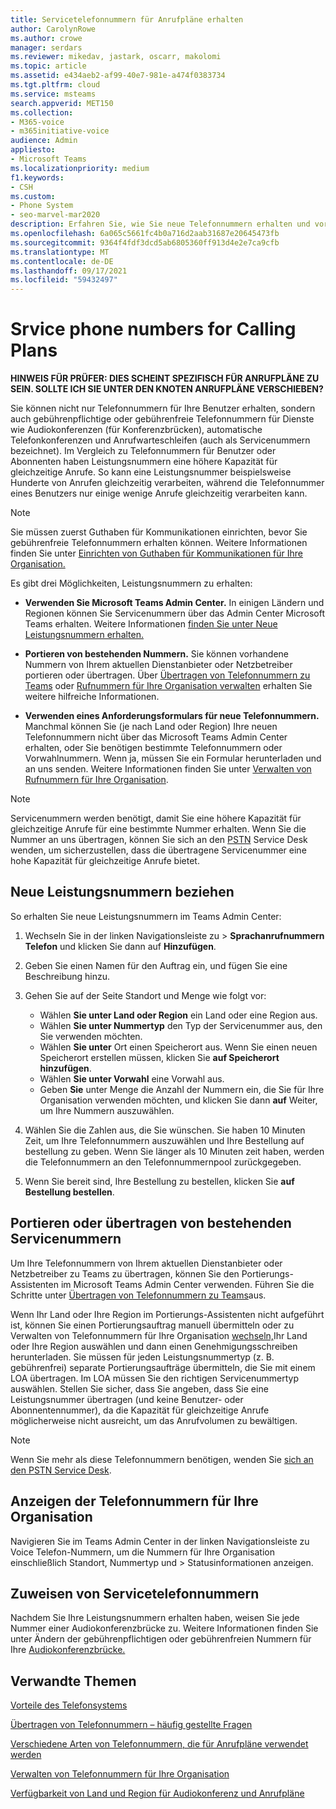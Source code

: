 ```yaml
---
title: Servicetelefonnummern für Anrufpläne erhalten
author: CarolynRowe
ms.author: crowe
manager: serdars
ms.reviewer: mikedav, jastark, oscarr, makolomi
ms.topic: article
ms.assetid: e434aeb2-af99-40e7-981e-a474f0383734
ms.tgt.pltfrm: cloud
ms.service: msteams
search.appverid: MET150
ms.collection:
- M365-voice
- m365initiative-voice
audience: Admin
appliesto:
- Microsoft Teams
ms.localizationpriority: medium
f1.keywords:
- CSH
ms.custom:
- Phone System
- seo-marvel-mar2020
description: Erfahren Sie, wie Sie neue Telefonnummern erhalten und vorhandene Nummern für Audiokonferenzen, automatische Telefonkonferenzen und Anrufwarteschleifen (Servicenummern) für Ihre Teams.
ms.openlocfilehash: 6a065c5661fc4b0a716d2aab31687e20645473fb
ms.sourcegitcommit: 9364f4fdf3dcd5ab6805360ff913d4e2e7ca9cfb
ms.translationtype: MT
ms.contentlocale: de-DE
ms.lasthandoff: 09/17/2021
ms.locfileid: "59432497"
---
```

# <a name="srvice-phone-numbers-for-calling-plans"></a>Srvice phone numbers for Calling Plans

**HINWEIS FÜR PRÜFER: DIES SCHEINT SPEZIFISCH FÜR ANRUFPLÄNE ZU SEIN. SOLLTE ICH SIE UNTER DEN KNOTEN ANRUFPLÄNE VERSCHIEBEN?**

Sie können [](./getting-phone-numbers-for-your-users.md)nicht nur Telefonnummern für Ihre Benutzer erhalten, sondern auch gebührenpflichtige oder gebührenfreie Telefonnummern für Dienste wie Audiokonferenzen (für Konferenzbrücken), automatische Telefonkonferenzen und Anrufwarteschleifen (auch als Servicenummern bezeichnet). Im Vergleich zu Telefonnummern für Benutzer oder Abonnenten haben Leistungsnummern eine höhere Kapazität für gleichzeitige Anrufe. So kann eine Leistungsnummer beispielsweise Hunderte von Anrufen gleichzeitig verarbeiten, während die Telefonnummer eines Benutzers nur einige wenige Anrufe gleichzeitig verarbeiten kann.
  
> [!NOTE]
> Sie müssen zuerst Guthaben für Kommunikationen einrichten, bevor Sie gebührenfreie Telefonnummern erhalten können. Weitere Informationen finden Sie unter [Einrichten von Guthaben für Kommunikationen für Ihre Organisation.](./set-up-communications-credits-for-your-organization.md)
  
Es gibt drei Möglichkeiten, Leistungsnummern zu erhalten:
  
- **Verwenden Sie Microsoft Teams Admin Center.** In einigen Ländern und Regionen können Sie Servicenummern über das Admin Center Microsoft Teams erhalten. Weitere Informationen [finden Sie unter Neue Leistungsnummern erhalten.](#get-new-service-numbers)

- **Portieren von bestehenden Nummern.** Sie können vorhandene Nummern von Ihrem aktuellen Dienstanbieter oder Netzbetreiber portieren oder übertragen. Über [Übertragen von Telefonnummern zu Teams](./phone-number-calling-plans/transfer-phone-numbers-to-teams.md) oder [Rufnummern für Ihre Organisation verwalten](/microsoftteams/manage-phone-numbers-for-your-organization) erhalten Sie weitere hilfreiche Informationen.  
  
- **Verwenden eines Anforderungsformulars für neue Telefonnummern.** Manchmal können Sie (je nach Land oder Region) Ihre neuen Telefonnummern nicht über das Microsoft Teams Admin Center erhalten, oder Sie benötigen bestimmte Telefonnummern oder Vorwahlnummern. Wenn ja, müssen Sie ein Formular herunterladen und an uns senden. Weitere Informationen finden Sie unter [Verwalten von Rufnummern für Ihre Organisation](/microsoftteams/manage-phone-numbers-for-your-organization).
  
> [!NOTE]
> Servicenummern werden benötigt, damit Sie eine höhere Kapazität für gleichzeitige Anrufe für eine bestimmte Nummer erhalten. Wenn Sie die Nummer an uns übertragen, können Sie sich an den [PSTN](manage-phone-numbers-for-your-organization/contact-pstn-service-desk.md) Service Desk wenden, um sicherzustellen, dass die übertragene Servicenummer eine hohe Kapazität für gleichzeitige Anrufe bietet.
  
## <a name="get-new-service-numbers"></a>Neue Leistungsnummern beziehen

So erhalten Sie neue Leistungsnummern im Teams Admin Center:

1. Wechseln Sie in der linken Navigationsleiste zu  >  **Sprachanrufnummern Telefon** und klicken Sie dann auf **Hinzufügen**.

2. Geben Sie einen Namen für den Auftrag ein, und fügen Sie eine Beschreibung hinzu.

3. Gehen Sie auf der Seite Standort und Menge wie folgt vor:
    - Wählen **Sie unter Land oder Region** ein Land oder eine Region aus.
    - Wählen **Sie unter Nummertyp** den Typ der Servicenummer aus, den Sie verwenden möchten.
    - Wählen **Sie unter** Ort einen Speicherort aus. Wenn Sie einen neuen Speicherort erstellen müssen, klicken Sie **auf Speicherort hinzufügen**.
    - Wählen **Sie unter Vorwahl** eine Vorwahl aus. 
    - Geben **Sie** unter Menge die Anzahl der Nummern ein, die Sie für Ihre Organisation verwenden möchten, und klicken Sie dann **auf** Weiter, um Ihre Nummern auszuwählen.

4. Wählen Sie die Zahlen aus, die Sie wünschen. Sie haben 10 Minuten Zeit, um Ihre Telefonnummern auszuwählen und Ihre Bestellung auf bestellung zu geben. Wenn Sie länger als 10 Minuten zeit haben, werden die Telefonnummern an den Telefonnummernpool zurückgegeben.

5. Wenn Sie bereit sind, Ihre Bestellung zu bestellen, klicken Sie **auf Bestellung bestellen**.

## <a name="port-or-transfer-existing-service-numbers"></a>Portieren oder übertragen von bestehenden Servicenummern

Um Ihre Telefonnummern von Ihrem aktuellen Dienstanbieter oder Netzbetreiber zu Teams zu übertragen, können Sie den Portierungs-Assistenten im Microsoft Teams Admin Center verwenden. Führen Sie die Schritte unter [Übertragen von Telefonnummern zu Teams](./phone-number-calling-plans/transfer-phone-numbers-to-teams.md)aus.

Wenn Ihr Land oder Ihre Region im Portierungs-Assistenten nicht aufgeführt ist, können Sie einen Portierungsauftrag manuell übermitteln oder zu Verwalten von Telefonnummern für Ihre Organisation [wechseln,](manage-phone-numbers-for-your-organization/manage-phone-numbers-for-your-organization.md)Ihr Land oder Ihre Region auswählen und dann einen Genehmigungsschreiben herunterladen. [](phone-number-calling-plans/manually-submit-port-order.md) Sie müssen für jeden Leistungsnummertyp (z. B. gebührenfrei) separate Portierungsaufträge übermitteln, die Sie mit einem LOA übertragen. Im LOA müssen Sie den richtigen Servicenummertyp auswählen. Stellen Sie sicher, dass Sie angeben, dass Sie eine Leistungsnummer übertragen (und keine Benutzer- oder Abonnentennummer), da die Kapazität für gleichzeitige Anrufe möglicherweise nicht ausreicht, um das Anrufvolumen zu bewältigen.  

> [!NOTE]
> Wenn Sie mehr als diese Telefonnummern benötigen, wenden Sie [sich an den PSTN Service Desk](manage-phone-numbers-for-your-organization/contact-pstn-service-desk.md).

## <a name="view-the-phone-numbers-for-your-organization"></a>Anzeigen der Telefonnummern für Ihre Organisation

Navigieren Sie im Teams Admin Center in der linken Navigationsleiste zu Voice Telefon-Nummern, um die Nummern für Ihre Organisation einschließlich Standort, Nummertyp und  >   Statusinformationen anzeigen.

## <a name="assign-service-phone-numbers"></a>Zuweisen von Servicetelefonnummern

Nachdem Sie Ihre Leistungsnummern erhalten haben, weisen Sie jede Nummer einer Audiokonferenzbrücke zu. Weitere Informationen finden Sie unter Ändern der gebührenpflichtigen oder gebührenfreien Nummern für Ihre [Audiokonferenzbrücke.](./change-the-phone-numbers-on-your-audio-conferencing-bridge.md)

## <a name="related-topics"></a>Verwandte Themen

[Vorteile des Telefonsystems](./here-s-what-you-get-with-phone-system.md)

[Übertragen von Telefonnummern – häufig gestellte Fragen](./phone-number-calling-plans/port-order-overview.md)

[Verschiedene Arten von Telefonnummern, die für Anrufpläne verwendet werden](./different-kinds-of-phone-numbers-used-for-calling-plans.md)

[Verwalten von Telefonnummern für Ihre Organisation](/microsoftteams/manage-phone-numbers-for-your-organization)

[Verfügbarkeit von Land und Region für Audiokonferenz und Anrufpläne](./country-and-region-availability-for-audio-conferencing-and-calling-plans/country-and-region-availability-for-audio-conferencing-and-calling-plans.md)